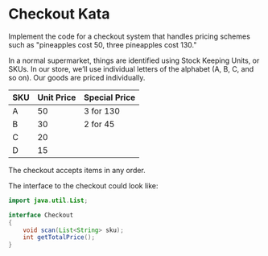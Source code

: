 # Checkout Kata

Implement the code for a checkout system that handles pricing schemes such as "pineapples cost 50, three pineapples cost 130."

In a normal supermarket, things are identified using Stock Keeping Units, or SKUs. In our store, we’ll use individual letters of the alphabet (A, B, C, and so on). Our goods are priced individually. 

| SKU  | Unit Price | Special Price |
| ---- | ---------- | ------------- |
| A    | 50         | 3 for 130     |
| B    | 30         | 2 for 45      |
| C    | 20         |               |
| D    | 15         |               |

The checkout accepts items in any order.

The interface to the checkout could look like:

```java
import java.util.List;

interface Checkout
{
    void scan(List<String> sku);
    int getTotalPrice();
}
```

